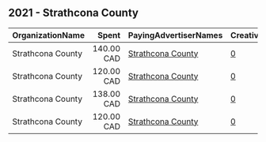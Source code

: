 ## 2021 - Strathcona County 
|OrganizationName|Spent|PayingAdvertiserNames|CreativeUrls|Impressions|Genders|AgeBrackets|CountryCodes|BillingAddresses|CandidateBallotInformation|
|:---|---:|:---|:---|---:|:---|:---|:---|:---|:---|
|Strathcona County|140.00 CAD|[Strathcona County](2021/Strathcona_County.md)|[0](https://www.snap.com/political-ads/asset/1fde1b2b2ea26042b979fcccbd29ab989328d1c9de7dcb807fb2fa39b87c8290?mediaType=mov)|29,469||18-25|canada|CA|Strathcona County|
|Strathcona County|120.00 CAD|[Strathcona County](2021/Strathcona_County.md)|[0](https://www.snap.com/political-ads/asset/930aef2afc8fb1d9a5262d81cce36689ed9c78532b4c0cf921c41d92b4c22694?mediaType=mov)|25,490||18-25|canada|CA|Strathcona County|
|Strathcona County|138.00 CAD|[Strathcona County](2021/Strathcona_County.md)|[0](https://www.snap.com/political-ads/asset/32a76de62e8697d433eab16d171caca4c4e46369bf25621223cedb0fc7e12847?mediaType=mov)|28,887||18-25|canada|CA|Strathcona County|
|Strathcona County|120.00 CAD|[Strathcona County](2021/Strathcona_County.md)|[0](https://www.snap.com/political-ads/asset/b37a74db71b06cafa95c4202388447d3867d89ec3c13055efde3eaaaada3514a?mediaType=mov)|25,335||18-25|canada|CA|Strathcona County|

